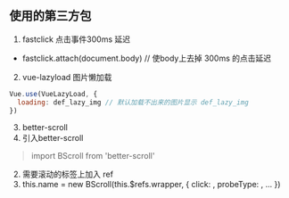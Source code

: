 ## 使用的第三方包
1. fastclick 点击事件300ms 延迟
  - fastclick.attach(document.body) // 使body上去掉 300ms 的点击延迟
2. vue-lazyload 图片懒加载
  ```javascript
  Vue.use(VueLazyLoad, {
    loading: def_lazy_img // 默认加载不出来的图片显示 def_lazy_img
  })
  ```
3. better-scroll
  1. 引入better-scroll
  > import BScroll from 'better-scroll'
  2. 需要滚动的标签上加入 ref
  3. this.name = new BScroll(this.$refs.wrapper, {
    click: ,
    probeType: ,
    ...
  })